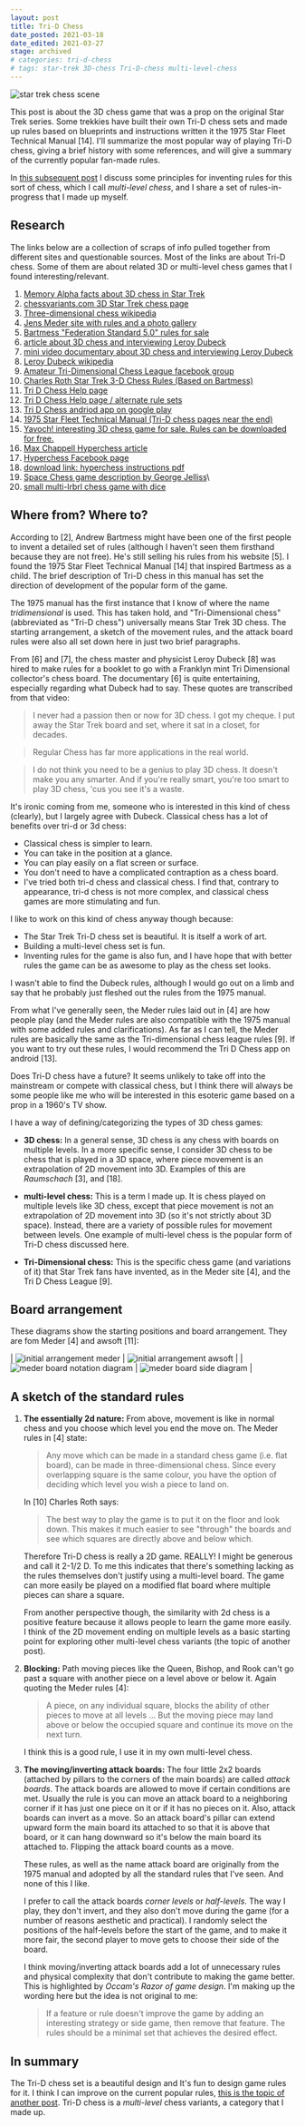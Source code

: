 ```yaml
---
layout: post
title: Tri-D Chess
date_posted: 2021-03-18
date_edited: 2021-03-27
stage: archived
# categories: tri-d-chess
# tags: star-trek 3D-chess Tri-D-chess multi-level-chess
---
```


![star trek chess scene](/assets/images/star-trek-chess/star-trek-chess-scene.jpg)

This post is about the 3D chess game that was a prop on the original Star Trek series. Some trekkies have built their own Tri-D chess sets and made up rules based on blueprints and instructions written it the 1975 Star Fleet Technical Manual [14].  I'll summarize the most popular way of playing Tri-D chess, giving a brief history with some references, and will give a summary of the currently popular fan-made rules.

In [this subsequent post](/blog/exploring-tri-d-chess-rules) I discuss some principles for inventing rules for this sort of chess, which I call *multi-level chess*, and I share a set of rules-in-progress that I made up myself. 

## Research

The links below are a collection of scraps of info pulled together from different sites and questionable sources. Most of the links are about Tri-D chess. Some of them are about related 3D or multi-level chess games that I found interesting/relevant.

1. [Memory Alpha facts about 3D chess in Star Trek](https://memory-alpha.fandom.com/wiki/Three-dimensional_chess)
2. [chessvariants.com 3D Star Trek chess page](https://www.chessvariants.com/3d.dir/startrek.html)
3. [Three-dimensional chess wikipedia](https://en.wikipedia.org/wiki/Three-dimensional_chess)
4. [Jens Meder site with rules and a photo gallery](http://meder.spacechess.org/3dschach/indexe.html)
5. [Bartmess "Federation Standard 5.0" rules for sale](http://www.yestercade.net/tactical.htm)
6. [article about 3D chess and interviewing Leroy Dubeck](https://www.atlasobscura.com/articles/space-chess-is-here-but-no-one-is-playing)
7. [mini video documentary about 3D chess and interviewing Leroy Dubeck](https://youtu.be/PqoD1Xkmwro)
8. [Leroy Dubeck wikipedia](https://en.wikipedia.org/wiki/Leroy_Dubeck)
9. [Amateur Tri-Dimensional Chess League facebook group](https://www.facebook.com/groups/176957249022490/)
10. [Charles Roth Star Trek 3-D Chess Rules (Based on Bartmess)](http://www.thedance.net/~roth/TECHBLOG/chess.html)
11. [Tri D Chess Help page](http://www.awfsoft.com/tridchess/help/index.html)
12. [Tri D Chess Help page / alternate rule sets](http://www.awfsoft.com/tridchess/help/alternate_rules.html)
13. [Tri D Chess andriod app on google play](https://play.google.com/store/apps/details?id=awfsoft.app.TriDChess&hl=en_CA)
14. [1975 Star Fleet Technical Manual (Tri-D chess pages near the end)](https://www.cygnus-x1.net/links/lcars/sftm.php)
15. [Yavoch! interesting 3D chess game for sale. Rules can be downloaded for free.](https://www.yavoch.com/Yavoch.html)
16. [Max Chappell Hyperchess article](https://www.vice.com/en_us/article/bjyav3/the-story-of-hyperchess-a-3d-chess-game-inspired-by-star-trek)
17. [Hyperchess Facebook page](https://www.facebook.com/hyperchess)
18. [download link: hyperchess instructions pdf](/assets/downloads/star-trek-chess/hyperchess-instructions.pdf)
19. [Space Chess game description by George Jelliss](https://www.mayhematics.com/s/space.htm)\
20. [small multi-lrbrl chess game with dice](https://patentimages.storage.googleapis.com/a1/f5/d4/d08d55ec3b130b/US4504060.pdf)

## Where from? Where to?

According to [2], Andrew Bartmess might have been one of the first people to invent a detailed set of rules (although I haven't seen them firsthand because they are not free). He's still selling his rules from his website [5]. I found the 1975 Star Fleet Technical Manual [14] that inspired Bartmess as a child. The brief description of Tri-D chess in this manual has set the direction of development of the popular form of the game.

The 1975 manual has the first instance that I know of where the name *tridimensional* is used. This has taken hold, and "Tri-Dimensional chess" (abbreviated as "Tri-D chess") universally means Star Trek 3D chess. The starting arrangement, a sketch of the movement rules, and the attack board rules were also all set down here in just two brief paragraphs.

From [6] and [7], the chess master and physicist Leroy Dubeck [8] was hired to make rules for a booklet to go with a Franklyn mint Tri Dimensional collector's chess board. The documentary [6] is quite entertaining, especially regarding what Dubeck had to say. These quotes are transcribed from that video:

> I never had a passion then or now for 3D chess. I got my cheque. I put away the Star Trek board and set, where it sat in a closet, for decades.

> Regular Chess has far more applications in the real world.

> I do not think you need to be a genius to play 3D chess. It doesn't make you any smarter. And if you're really smart, you're too smart to play 3D chess, 'cus you see it's a waste. 

It's ironic coming from me, someone who is interested in this kind of chess (clearly), but I largely agree with Dubeck. Classical chess has a lot of benefits over tri-d or 3d chess: 

* Classical chess is simpler to learn.
* You can take in the position at a glance.
* You can play easily on a flat screen or surface.
* You don't need to have a complicated contraption as a chess board.
* I've tried both tri-d chess and classical chess. I find that, contrary to appearance, tri-d chess is not more complex, and classical chess games are more stimulating and fun.

I like to work on this kind of chess anyway though because:

* The Star Trek Tri-D chess set is beautiful.  It is itself a work of art.
* Building a multi-level chess set is fun.
* Inventing rules for the game is also fun, and I have hope that with better rules the game can be as awesome to play as the chess set looks.

I wasn't able to find the Dubeck rules, although I would go out on a limb and say that he probably just fleshed out the rules from the 1975 manual. 

From what I've generally seen, the Meder rules laid out in [4] are how people play (and the Meder rules are also compatible with the 1975 manual with some added rules and clarifications).  As far as I can tell, the Meder rules are basically the same as the Tri-dimensional chess league rules [9]. If you want to try out these rules, I would recommend the Tri D Chess app on android [13]. 

Does Tri-D chess have a future?  It seems unlikely to take off into the mainstream or compete with classical chess, but I think there will always be some people like me who will be interested in this esoteric game based on a prop in a 1960's TV show. 

I have a way of defining/categorizing the types of 3D chess games:

* **3D chess:** In a general sense, 3D chess is any chess with boards on multiple levels. In a more specific sense, I consider 3D chess to be chess that is played in a 3D space, where piece movement is an extrapolation of 2D movement into 3D. Examples of this are *Raumschach* [3], and [18]. 

* **multi-level chess:** This is a term I made up. It is chess played on multiple levels like 3D chess, except that piece movement is not an extrapolation of 2D movement into 3D (so it's not strictly about 3D space). Instead, there are a variety of possible rules for movement between levels. One example of multi-level chess is the popular form of Tri-D chess discussed here.

* **Tri-Dimensional chess:** This is the specific chess game (and variations of it) that Star Trek fans have invented, as in the Meder site [4], and the Tri D Chess League [9].

## Board arrangement

These diagrams show the starting positions and board arrangement. They are fom Meder [4] and awsoft [11]:

| ![initial arrangement meder](/assets/images/star-trek-chess/meder-initial-reduced.png) | ![initial arrangement awsoft](/assets/images/star-trek-chess/awsoft-starting.png) |
| ![meder board notation diagram](/assets/images/star-trek-chess/meder-notation-diagram.gif) | ![meder board side diagram](/assets/images/star-trek-chess/meder-side-diagram.gif) |

## A sketch of the standard rules

1. **The essentially 2d nature:** From above, movement is like in normal chess and you choose which level you end the move on. The Meder rules in [4] state:

    > Any move which can be made in a standard chess game (i.e. flat board), can be made in three-dimensional chess. Since every overlapping square is the same colour, you have the option of deciding which level you wish a piece to land on.

    In [10] Charles Roth says: 

    > The best way to play the game is to put it on the floor and look down. This makes it much easier to see "through" the boards and see which squares are directly above and below which.

    Therefore Tri-D chess is really a 2D game. REALLY! I might be generous and call it 2-1/2 D. To me this indicates that there's something lacking as the rules themselves don't justify using a multi-level board. The game can more easily be played on a modified flat board where multiple pieces can share a square. 

    From another perspective though, the similarity with 2d chess is a positive feature because it allows people to learn the game more easily. I think of the 2D movement ending on multiple levels as a basic starting point for exploring other multi-level chess variants (the topic of another post).

2. **Blocking:** Path moving pieces like the Queen, Bishop, and Rook can't go past a square with another piece on a level above or below it. Again quoting the Meder rules [4]:

    > A piece, on any individual square, blocks the ability of other pieces to move at all levels ... But the moving piece may land above or below the occupied square and continue its move on the next turn.

    I think this is a good rule, I use it in my own multi-level chess.

3. **The moving/inverting attack boards:** The four little 2x2 boards (attached by pillars to the corners of the main boards) are called *attack boards*. The attack boards are allowed to move if certain conditions are met. Usually the rule is you can move an attack board to a neighboring corner if it has just one piece on it or if it has no pieces on it. Also, attack boards can invert as a move. So an attack board's pillar can extend upward form the main board its attached to so that it is above that board, or it can hang downward so it's below the main board its attached to. Flipping the attack board counts as a move.

    These rules, as well as the name attack board are originally from the 1975 manual and adopted by all the standard rules that I've seen. And none of this I like.

    I prefer to call the attack boards *corner levels* or *half-levels*.  The way I play, they don't invert, and they also don't move during the game (for a number of reasons aesthetic and practical). I randomly select the positions of the half-levels before the start of the game, and to make it more fair, the second player to move gets to choose their side of the board.

    I think moving/inverting attack boards add a lot of unnecessary rules and physical complexity that don't contribute to making the game better. This is highlighted by *Occam's Razor of game design*. I'm making up the wording here but the idea is not original to me:

    > If a feature or rule doesn't improve the game by adding an interesting strategy or side game, then remove that feature. The rules should be a minimal set that achieves the desired effect. 

## In summary

The Tri-D chess set is a beautiful design and It's fun to design game rules for it. I think I can improve on the current popular rules, [this is the topic of another post](/blog/exploring-tri-d-chess-rules). Tri-D chess is a *multi-level* chess variants, a category that I made up. 

<!-- Here's a cardboard prototype chessboard that I made in 2017: -->

<!-- ![my cardboard prototype board](/assets/images/star-trek-chess/20170506-140831-cardboard-1.jpg) -->